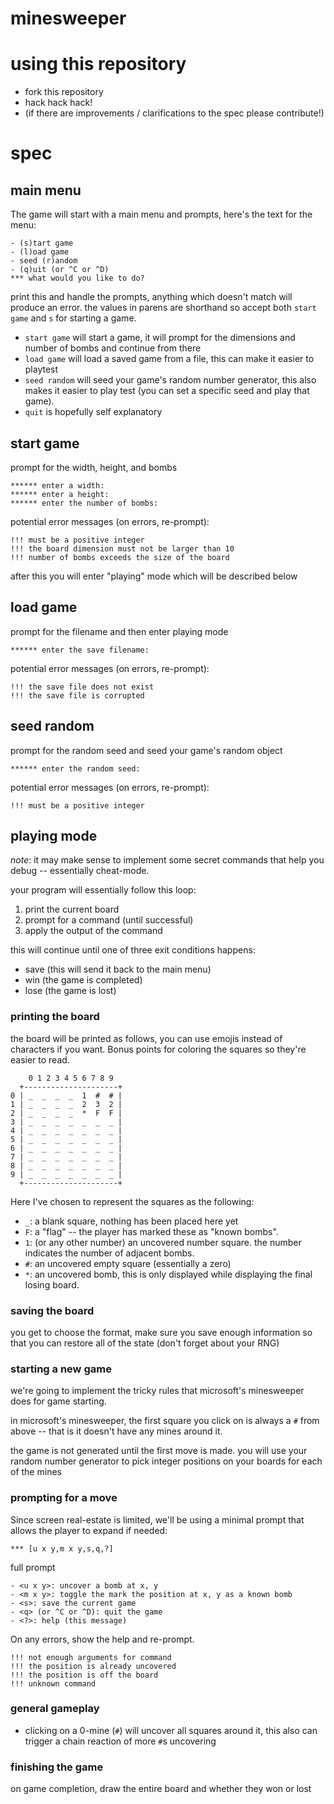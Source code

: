 minesweeper
===========

# using this repository

- fork this repository
- hack hack hack!
- (if there are improvements / clarifications to the spec please contribute!)

# spec

## main menu

The game will start with a main menu and prompts, here's the text for the menu:

```
- (s)tart game
- (l)oad game
- seed (r)andom
- (q)uit (or ^C or ^D)
*** what would you like to do?
```

print this and handle the prompts, anything which doesn't match will produce
an error.  the values in parens are shorthand so accept both `start game` and
`s` for starting a game.

- `start game` will start a game, it will prompt for the dimensions and number
  of bombs and continue from there
- `load game` will load a saved game from a file, this can make it easier to
  playtest
- `seed random` will seed your game's random number generator, this also makes
  it easier to play test (you can set a specific seed and play that game).
- `quit` is hopefully self explanatory

## start game

prompt for the width, height, and bombs

```
****** enter a width:
****** enter a height:
****** enter the number of bombs:
```

potential error messages (on errors, re-prompt):

```
!!! must be a positive integer
!!! the board dimension must not be larger than 10
!!! number of bombs exceeds the size of the board
```

after this you will enter "playing" mode which will be described below

## load game

prompt for the filename and then enter playing mode

```
****** enter the save filename:
```

potential error messages (on errors, re-prompt):

```
!!! the save file does not exist
!!! the save file is corrupted
```

## seed random

prompt for the random seed and seed your game's random object

```
****** enter the random seed:
```

potential error messages (on errors, re-prompt):

```
!!! must be a positive integer
```

## playing mode

_note_: it may make sense to implement some secret commands that help you
debug -- essentially cheat-mode.

your program will essentially follow this loop:

1. print the current board
2. prompt for a command (until successful)
3. apply the output of the command

this will continue until one of three exit conditions happens:
- save (this will send it back to the main menu)
- win (the game is completed)
- lose (the game is lost)

### printing the board

the board will be printed as follows, you can use emojis instead of characters
if you want.  Bonus points for coloring the squares so they're easier to read.

```
    0 1 2 3 4 5 6 7 8 9
  +---------------------+
0 | _  _  _  _  1  #  # |
1 | _  _  _  _  2  3  2 |
2 | _  _  _  _  *  F  F |
3 | _  _  _  _  _  _  _ |
4 | _  _  _  _  _  _  _ |
5 | _  _  _  _  _  _  _ |
6 | _  _  _  _  _  _  _ |
7 | _  _  _  _  _  _  _ |
8 | _  _  _  _  _  _  _ |
9 | _  _  _  _  _  _  _ |
  +---------------------+
```

Here I've chosen to represent the squares as the following:

- `_`: a blank square, nothing has been placed here yet
- `F`: a "flag" -- the player has marked these as "known bombs".
- `1`: (or any other number) an uncovered number square.  the number indicates
  the number of adjacent bombs.
- `#`: an uncovered empty square (essentially a zero)
- `*`: an uncovered bomb, this is only displayed while displaying the final
  losing board.

### saving the board

you get to choose the format, make sure you save enough information so that
you can restore all of the state (don't forget about your RNG)

### starting a new game

we're going to implement the tricky rules that microsoft's minesweeper does
for game starting.

in microsoft's minesweeper, the first square you click on is always a `#` from
above -- that is it doesn't have any mines around it.

the game is not generated until the first move is made.  you will use your
random number generator to pick integer positions on your boards for each of
the mines

### prompting for a move

Since screen real-estate is limited, we'll be using a minimal prompt that
allows the player to expand if needed:

```
*** [u x y,m x y,s,q,?]
```

full prompt

```
- <u x y>: uncover a bomb at x, y
- <m x y>: toggle the mark the position at x, y as a known bomb
- <s>: save the current game
- <q> (or ^C or ^D): quit the game
- <?>: help (this message)
```

On any errors, show the help and re-prompt.

```
!!! not enough arguments for command
!!! the position is already uncovered
!!! the position is off the board
!!! unknown command
```

### general gameplay

- clicking on a 0-mine (`#`) will uncover all squares around it, this also
  can trigger a chain reaction of more `#`s uncovering

### finishing the game

on game completion, draw the entire board and whether they won or lost
